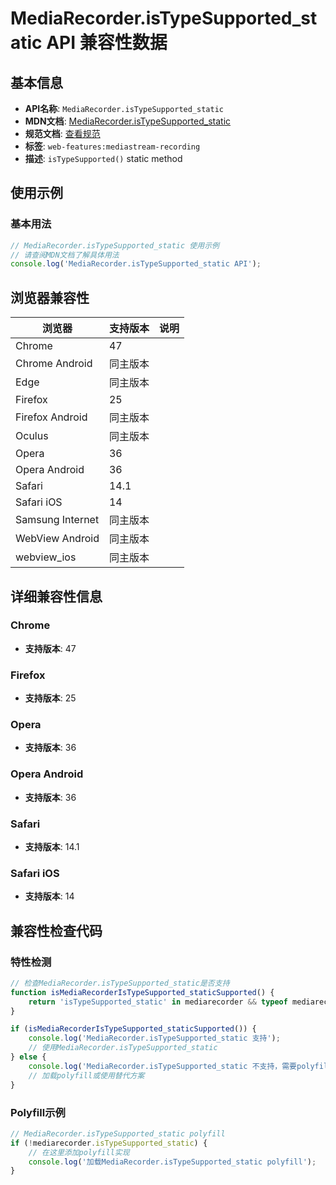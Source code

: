 # MediaRecorder.isTypeSupported_static API 兼容性数据

## 基本信息

- **API名称**: `MediaRecorder.isTypeSupported_static`
- **MDN文档**: [MediaRecorder.isTypeSupported_static](https://developer.mozilla.org/docs/Web/API/MediaRecorder/isTypeSupported_static)
- **规范文档**: [查看规范](https://w3c.github.io/mediacapture-record/#dom-mediarecorder-istypesupported)
- **标签**: `web-features:mediastream-recording`
- **描述**: `isTypeSupported()` static method

## 使用示例

### 基本用法

```javascript
// MediaRecorder.isTypeSupported_static 使用示例
// 请查阅MDN文档了解具体用法
console.log('MediaRecorder.isTypeSupported_static API');
```

## 浏览器兼容性

| 浏览器 | 支持版本 | 说明 |
|--------|----------|------|
| Chrome | 47 |  |
| Chrome Android | 同主版本 |  |
| Edge | 同主版本 |  |
| Firefox | 25 |  |
| Firefox Android | 同主版本 |  |
| Oculus | 同主版本 |  |
| Opera | 36 |  |
| Opera Android | 36 |  |
| Safari | 14.1 |  |
| Safari iOS | 14 |  |
| Samsung Internet | 同主版本 |  |
| WebView Android | 同主版本 |  |
| webview_ios | 同主版本 |  |

## 详细兼容性信息

### Chrome

- **支持版本**: 47

### Firefox

- **支持版本**: 25

### Opera

- **支持版本**: 36

### Opera Android

- **支持版本**: 36

### Safari

- **支持版本**: 14.1

### Safari iOS

- **支持版本**: 14

## 兼容性检查代码

### 特性检测

```javascript
// 检查MediaRecorder.isTypeSupported_static是否支持
function isMediaRecorderIsTypeSupported_staticSupported() {
    return 'isTypeSupported_static' in mediarecorder && typeof mediarecorder.isTypeSupported_static === 'function';
}

if (isMediaRecorderIsTypeSupported_staticSupported()) {
    console.log('MediaRecorder.isTypeSupported_static 支持');
    // 使用MediaRecorder.isTypeSupported_static
} else {
    console.log('MediaRecorder.isTypeSupported_static 不支持，需要polyfill');
    // 加载polyfill或使用替代方案
}
```

### Polyfill示例

```javascript
// MediaRecorder.isTypeSupported_static polyfill
if (!mediarecorder.isTypeSupported_static) {
    // 在这里添加polyfill实现
    console.log('加载MediaRecorder.isTypeSupported_static polyfill');
}
```

